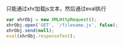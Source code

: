 只能通过xhr加载js文本，然后通过eval执行

```js
var xhrObj = new XMLHttpRequest();
xhrObj.open('GET', '/filename.js', false);
xhrObj.send(null);
eval(xhrObj.responseText);
```

